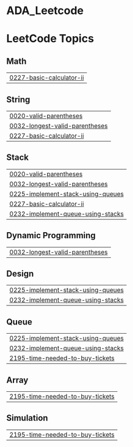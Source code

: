 # ADA_Leetcode
<!---LeetCode Topics Start-->
# LeetCode Topics
## Math
|  |
| ------- |
| [0227-basic-calculator-ii](https://github.com/KashviAgarwalcs23/ADA_Leetcode/tree/master/0227-basic-calculator-ii) |
## String
|  |
| ------- |
| [0020-valid-parentheses](https://github.com/KashviAgarwalcs23/ADA_Leetcode/tree/master/0020-valid-parentheses) |
| [0032-longest-valid-parentheses](https://github.com/KashviAgarwalcs23/ADA_Leetcode/tree/master/0032-longest-valid-parentheses) |
| [0227-basic-calculator-ii](https://github.com/KashviAgarwalcs23/ADA_Leetcode/tree/master/0227-basic-calculator-ii) |
## Stack
|  |
| ------- |
| [0020-valid-parentheses](https://github.com/KashviAgarwalcs23/ADA_Leetcode/tree/master/0020-valid-parentheses) |
| [0032-longest-valid-parentheses](https://github.com/KashviAgarwalcs23/ADA_Leetcode/tree/master/0032-longest-valid-parentheses) |
| [0225-implement-stack-using-queues](https://github.com/KashviAgarwalcs23/ADA_Leetcode/tree/master/0225-implement-stack-using-queues) |
| [0227-basic-calculator-ii](https://github.com/KashviAgarwalcs23/ADA_Leetcode/tree/master/0227-basic-calculator-ii) |
| [0232-implement-queue-using-stacks](https://github.com/KashviAgarwalcs23/ADA_Leetcode/tree/master/0232-implement-queue-using-stacks) |
## Dynamic Programming
|  |
| ------- |
| [0032-longest-valid-parentheses](https://github.com/KashviAgarwalcs23/ADA_Leetcode/tree/master/0032-longest-valid-parentheses) |
## Design
|  |
| ------- |
| [0225-implement-stack-using-queues](https://github.com/KashviAgarwalcs23/ADA_Leetcode/tree/master/0225-implement-stack-using-queues) |
| [0232-implement-queue-using-stacks](https://github.com/KashviAgarwalcs23/ADA_Leetcode/tree/master/0232-implement-queue-using-stacks) |
## Queue
|  |
| ------- |
| [0225-implement-stack-using-queues](https://github.com/KashviAgarwalcs23/ADA_Leetcode/tree/master/0225-implement-stack-using-queues) |
| [0232-implement-queue-using-stacks](https://github.com/KashviAgarwalcs23/ADA_Leetcode/tree/master/0232-implement-queue-using-stacks) |
| [2195-time-needed-to-buy-tickets](https://github.com/KashviAgarwalcs23/ADA_Leetcode/tree/master/2195-time-needed-to-buy-tickets) |
## Array
|  |
| ------- |
| [2195-time-needed-to-buy-tickets](https://github.com/KashviAgarwalcs23/ADA_Leetcode/tree/master/2195-time-needed-to-buy-tickets) |
## Simulation
|  |
| ------- |
| [2195-time-needed-to-buy-tickets](https://github.com/KashviAgarwalcs23/ADA_Leetcode/tree/master/2195-time-needed-to-buy-tickets) |
<!---LeetCode Topics End-->